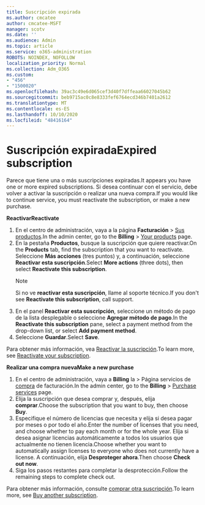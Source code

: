 ```yaml
---
title: Suscripción expirada
ms.author: cmcatee
author: cmcatee-MSFT
manager: scotv
ms.date: ''
ms.audience: Admin
ms.topic: article
ms.service: o365-administration
ROBOTS: NOINDEX, NOFOLLOW
localization_priority: Normal
ms.collection: Adm_O365
ms.custom:
- "456"
- "1500020"
ms.openlocfilehash: 39ac3c49e6d065cef3d40f7dffeaa66027045b62
ms.sourcegitcommit: beb9715ac0c8e8333fef6764ecd346b7401a2612
ms.translationtype: MT
ms.contentlocale: es-ES
ms.lasthandoff: 10/10/2020
ms.locfileid: "48416164"
---
```

# <a name="expired-subscription"></a><span data-ttu-id="be54b-102">Suscripción expirada</span><span class="sxs-lookup"><span data-stu-id="be54b-102">Expired subscription</span></span>

<span data-ttu-id="be54b-103">Parece que tiene una o más suscripciones expiradas.</span><span class="sxs-lookup"><span data-stu-id="be54b-103">It appears you have one or more expired subscriptions.</span></span> <span data-ttu-id="be54b-104">Si desea continuar con el servicio, debe volver a activar la suscripción o realizar una nueva compra.</span><span class="sxs-lookup"><span data-stu-id="be54b-104">If you would like to continue service, you must reactivate the subscription, or make a new purchase.</span></span>
  
<span data-ttu-id="be54b-105">**Reactivar**</span><span class="sxs-lookup"><span data-stu-id="be54b-105">**Reactivate**</span></span>
  
1. <span data-ttu-id="be54b-106">En el centro de administración, vaya a la página **Facturación** \> [Sus productos](https://go.microsoft.com/fwlink/p/?linkid=842054).</span><span class="sxs-lookup"><span data-stu-id="be54b-106">In the admin center, go to the **Billing** \> [Your products](https://go.microsoft.com/fwlink/p/?linkid=842054) page.</span></span>
2. <span data-ttu-id="be54b-107">En la pestaña **Productos**, busque la suscripción que quiere reactivar.</span><span class="sxs-lookup"><span data-stu-id="be54b-107">On the **Products** tab, find the subscription that you want to reactivate.</span></span> <span data-ttu-id="be54b-108">Seleccione **Más acciones** (tres puntos) y, a continuación, seleccione **Reactivar esta suscripción**.</span><span class="sxs-lookup"><span data-stu-id="be54b-108">Select **More actions** (three dots), then select **Reactivate this subscription**.</span></span>
    > [!NOTE]
    > <span data-ttu-id="be54b-109">Si no ve **reactivar esta suscripción**, llame al soporte técnico.</span><span class="sxs-lookup"><span data-stu-id="be54b-109">If you don't see **Reactivate this subscription**, call support.</span></span>
3. <span data-ttu-id="be54b-110">En el panel **Reactivar esta suscripción**, seleccione un método de pago de la lista desplegable o seleccione **Agregar método de pago**.</span><span class="sxs-lookup"><span data-stu-id="be54b-110">In the **Reactivate this subscription** pane, select a payment method from the drop-down list, or select **Add payment method**.</span></span>
4. <span data-ttu-id="be54b-111">Seleccione **Guardar**.</span><span class="sxs-lookup"><span data-stu-id="be54b-111">Select **Save**.</span></span>

<span data-ttu-id="be54b-112">Para obtener más información, vea [Reactivar 
la suscripción](https://docs.microsoft.com/microsoft-365/commerce/subscriptions/reactivate-your-subscription).</span><span class="sxs-lookup"><span data-stu-id="be54b-112">To learn more, see [Reactivate your subscription](https://docs.microsoft.com/microsoft-365/commerce/subscriptions/reactivate-your-subscription).</span></span>

<span data-ttu-id="be54b-113">**Realizar una compra nueva**</span><span class="sxs-lookup"><span data-stu-id="be54b-113">**Make a new purchase**</span></span>
  
1. <span data-ttu-id="be54b-114">En el centro de administración, vaya a **Billing** la \> Página servicios de [compra](https://go.microsoft.com/fwlink/p/?linkid=868433) de facturación.</span><span class="sxs-lookup"><span data-stu-id="be54b-114">In the admin center, go to the **Billing** \> [Purchase services](https://go.microsoft.com/fwlink/p/?linkid=868433) page.</span></span>
2. <span data-ttu-id="be54b-115">Elija la suscripción que desea comprar y, después, elija **comprar**.</span><span class="sxs-lookup"><span data-stu-id="be54b-115">Choose the subscription that you want to buy, then choose **Buy**.</span></span>
3. <span data-ttu-id="be54b-116">Especifique el número de licencias que necesita y elija si desea pagar por meses o por todo el año.</span><span class="sxs-lookup"><span data-stu-id="be54b-116">Enter the number of licenses that you need, and choose whether to pay each month or for the whole year.</span></span> <span data-ttu-id="be54b-117">Elija si desea asignar licencias automáticamente a todos los usuarios que actualmente no tienen licencia.</span><span class="sxs-lookup"><span data-stu-id="be54b-117">Choose whether you want to automatically assign licenses to everyone who does not currently have a license.</span></span> <span data-ttu-id="be54b-118">A continuación, elija **Desproteger ahora**.</span><span class="sxs-lookup"><span data-stu-id="be54b-118">Then choose **Check out now**.</span></span>
4. <span data-ttu-id="be54b-119">Siga los pasos restantes para completar la desprotección.</span><span class="sxs-lookup"><span data-stu-id="be54b-119">Follow the remaining steps to complete check out.</span></span>

<span data-ttu-id="be54b-120">Para obtener más información, consulte [comprar otra suscripción](https://docs.microsoft.com/microsoft-365/commerce/buy-another-subscription).</span><span class="sxs-lookup"><span data-stu-id="be54b-120">To learn more, see [Buy another subscription](https://docs.microsoft.com/microsoft-365/commerce/buy-another-subscription).</span></span>